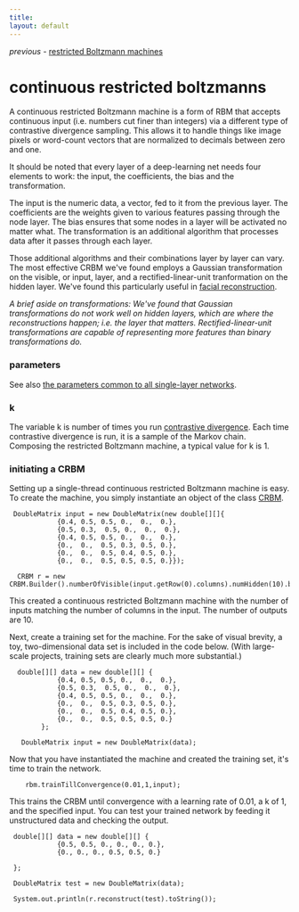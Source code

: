 ```yaml
---
title: 
layout: default
---
```


*previous* - [restricted Boltzmann machines](../restrictedboltzmannmachine.html)
# continuous restricted boltzmanns

A continuous restricted Boltzmann machine is a form of RBM that accepts continuous input (i.e. numbers cut finer than integers) via a different type of contrastive divergence sampling. This allows it to handle things like image pixels or word-count vectors that are normalized to decimals between zero and one.

It should be noted that every layer of a deep-learning net needs four elements to work: the input, the coefficients, the bias and the transformation. 

The input is the numeric data, a vector, fed to it from the previous layer. The coefficients are the weights given to various features passing through the node layer. The bias ensures that some nodes in a layer will be activated no matter what. The transformation is an additional algorithm that processes data after it passes through each layer. 

Those additional algorithms and their combinations layer by layer can vary. The most effective CRBM we've found employs a Gaussian transformation on the visible, or input, layer, and a rectified-linear-unit tranformation on the hidden layer. We've found this particularly useful in [facial reconstruction](../facial-reconstruction-tutorial.html). 

*A brief aside on transformations: We've found that Gaussian transformations do not work well on hidden layers, which are where the reconstructions happen; i.e. the layer that matters. Rectified-linear-unit transformations are capable of representing more features than binary transformations do.*

### parameters 

See also [the parameters common to all single-layer networks](../singlelayernetwork.html).

### k

The variable k is number of times you run [contrastive divergence](../glossary.html#contrastivedivergence). Each time contrastive divergence is run, it is a sample of the Markov chain. Composing the restricted Boltzmann machine, a typical value for k is 1.

### initiating a CRBM

Setting up a single-thread continuous restricted Boltzmann machine is easy. To create the machine, you simply instantiate an object of the class [CRBM](../doc/org/deeplearning4j/rbm/CRBM.html).
    
     DoubleMatrix input = new DoubleMatrix(new double[][]{
				{0.4, 0.5, 0.5, 0.,  0.,  0.},
				{0.5, 0.3,  0.5, 0.,  0.,  0.},
				{0.4, 0.5, 0.5, 0.,  0.,  0.},
				{0.,  0.,  0.5, 0.3, 0.5, 0.},
				{0.,  0.,  0.5, 0.4, 0.5, 0.},
				{0.,  0.,  0.5, 0.5, 0.5, 0.}});

	  CRBM r = new CRBM.Builder().numberOfVisible(input.getRow(0).columns).numHidden(10).build();


This created a continuous restricted Boltzmann machine with the number of inputs matching the number of columns in the input. The number of outputs are 10.

Next, create a training set for the machine. For the sake of visual brevity, a toy, two-dimensional data set is included in the code below. (With large-scale projects, training sets are 
clearly much more substantial.)

      double[][] data = new double[][] {
				{0.4, 0.5, 0.5, 0.,  0.,  0.},
				{0.5, 0.3,  0.5, 0.,  0.,  0.},
				{0.4, 0.5, 0.5, 0.,  0.,  0.},
				{0.,  0.,  0.5, 0.3, 0.5, 0.},
				{0.,  0.,  0.5, 0.4, 0.5, 0.},
				{0.,  0.,  0.5, 0.5, 0.5, 0.}
			};

       DoubleMatrix input = new DoubleMatrix(data);

Now that you have instantiated the machine and created the training set, it's time to train the network. 

		rbm.trainTillConvergence(0.01,1,input);

This trains the CRBM until convergence with a learning rate of 0.01, a k of 1, and the specified input. You can test your trained network by feeding it unstructured data and checking the output. 

     
     double[][] data = new double[][] {
				{0.5, 0.5, 0., 0., 0., 0.},
				{0., 0., 0., 0.5, 0.5, 0.}
 
	 };

     DoubleMatrix test = new DoubleMatrix(data);

     System.out.println(r.reconstruct(test).toString());